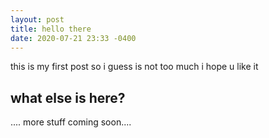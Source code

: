 ```yaml
---
layout: post
title: hello there
date: 2020-07-21 23:33 -0400
---
```

this is my first post so i guess is not too much i hope u like it
## what else is here?
.... more stuff coming soon....

